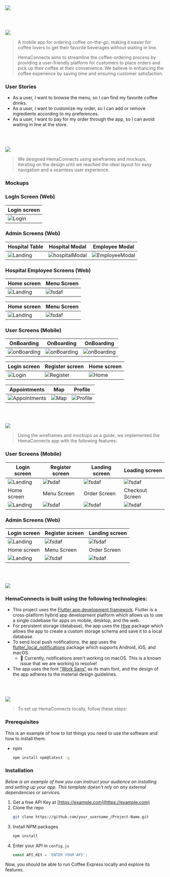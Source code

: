 <img src="readme/title1.svg"/>

<br><br>

<!-- project philosophy -->
<img src="readme/title2.svg"/>

> A mobile app for ordering coffee on-the-go, making it easier for coffee lovers to get their favorite beverages without waiting in line.
>
> HemaConnects aims to streamline the coffee-ordering process by providing a user-friendly platform for customers to place orders and pick up their coffee at their convenience. We believe in enhancing the coffee experience by saving time and ensuring customer satisfaction.

### User Stories
- As a user, I want to browse the menu, so I can find my favorite coffee drinks.
- As a user, I want to customize my order, so I can add or remove ingredients according to my preferences.
- As a user, I want to pay for my order through the app, so I can avoid waiting in line at the store.

<br><br>

<!-- Prototyping -->
<img src="readme/title3.svg"/>

> We designed HemaConnects using wireframes and mockups, iterating on the design until we reached the ideal layout for easy navigation and a seamless user experience.

### Mockups

### LogIn Screen (Web)
| Login screen                                          |
|-------------------------------------------------------|
| ![Login](./readme/screenshotsWebsite/Login/Login.png) |

### Admin Screens (Web)
| Hospital Table                                               | Hospital Modal                                                        | Employee Modal                                                        |
|--------------------------------------------------------------|-----------------------------------------------------------------------|-----------------------------------------------------------------------|
| ![Landing](./readme/screenshotsWebsite/Admin/adminTable.png) | ![hospitalModal](./readme/screenshotsWebsite/Admin/hospitalModal.png) | ![EmployeeModal](./readme/screenshotsWebsite/Admin/employeeModal.png) |
### Hospital Employee Screens (Web)
| Home screen  | Menu Screen |
| ---| ---|
| ![Landing](readme/demo/1440x1024.png) | ![fsdaf](readme/demo/1440x1024.png) |

| Home screen  | Menu Screen |
| ---| ---|
| ![Landing](readme/demo/1440x1024.png) | ![fsdaf](readme/demo/1440x1024.png) |
### User Screens (Mobile)
| OnBoarding                                                | OnBoarding                                       | OnBoarding                                            |
|-----------------------------------------------------------| --------------------------------------------------------- |-----------------------------------------------------------|
| ![onBoarding](./readme/screenshotsMobile/onBoarding1.jpg) | ![onBoarding](./readme/screenshotsMobile/onBoarding2.jpg) | ![onBoarding](./readme/screenshotsMobile/onBoarding3.jpg)      |

| Login screen                                   | Register screen                                      | Home screen                                  | 
|------------------------------------------------|------------------------------------------------------|----------------------------------------------|
| ![Login](./readme/screenshotsMobile/LogIn.jpg) | ![Register](./readme/screenshotsMobile/Register.jpg) | ![Home](./readme/screenshotsMobile/Feed.jpg) | 

| Appointments                                                 | Map                                        | Profile                                            |
|--------------------------------------------------------------|--------------------------------------------|----------------------------------------------------|
| ![Appointments](./readme/screenshotsMobile/Appointments.jpg) | ![Map](./readme/screenshotsMobile/Map.jpg) | ![Profile](./readme/screenshotsMobile/Profile.jpg) |


<br><br>

<!-- Implementation -->
<img src="readme/title4.svg"/>

> Using the wireframes and mockups as a guide, we implemented the HemaConnects app with the following features:

### User Screens (Mobile)
| Login screen  | Register screen | Landing screen | Loading screen |
| ---| ---| ---| ---|
| ![Landing](https://placehold.co/900x1600) | ![fsdaf](https://placehold.co/900x1600) | ![fsdaf](https://placehold.co/900x1600) | ![fsdaf](https://placehold.co/900x1600) |
| Home screen  | Menu Screen | Order Screen | Checkout Screen |
| ![Landing](https://placehold.co/900x1600) | ![fsdaf](https://placehold.co/900x1600) | ![fsdaf](https://placehold.co/900x1600) | ![fsdaf](https://placehold.co/900x1600) |

### Admin Screens (Web)
| Login screen  | Register screen |  Landing screen |
| ---| ---| ---|
| ![Landing](readme/demo/1440x1024.png) | ![fsdaf](readme/demo/1440x1024.png) | ![fsdaf](readme/demo/1440x1024.png) |
| Home screen  | Menu Screen | Order Screen |
| ![Landing](readme/demo/1440x1024.png) | ![fsdaf](readme/demo/1440x1024.png) | ![fsdaf](readme/demo/1440x1024.png) |

<br><br>

<!-- Tech stack -->
<img src="readme/title5.svg"/>

###  HemaConnects is built using the following technologies:

- This project uses the [Flutter app development framework](https://flutter.dev/). Flutter is a cross-platform hybrid app development platform which allows us to use a single codebase for apps on mobile, desktop, and the web.
- For persistent storage (database), the app uses the [Hive](https://hivedb.dev/) package which allows the app to create a custom storage schema and save it to a local database.
- To send local push notifications, the app uses the [flutter_local_notifications](https://pub.dev/packages/flutter_local_notifications) package which supports Android, iOS, and macOS.
  - 🚨 Currently, notifications aren't working on macOS. This is a known issue that we are working to resolve!
- The app uses the font ["Work Sans"](https://fonts.google.com/specimen/Work+Sans) as its main font, and the design of the app adheres to the material design guidelines.

<br><br>

<!-- How to run -->
<img src="readme/title6.svg"/>

> To set up HemaConnects locally, follow these steps:

### Prerequisites

This is an example of how to list things you need to use the software and how to install them.
* npm
  ```sh
  npm install npm@latest -g
  ```

### Installation

_Below is an example of how you can instruct your audience on installing and setting up your app. This template doesn't rely on any external dependencies or services._

1. Get a free API Key at [https://example.com](https://example.com)
2. Clone the repo
   ```sh
   git clone https://github.com/your_username_/Project-Name.git
   ```
3. Install NPM packages
   ```sh
   npm install
   ```
4. Enter your API in `config.js`
   ```js
   const API_KEY = 'ENTER YOUR API';
   ```

Now, you should be able to run Coffee Express locally and explore its features.